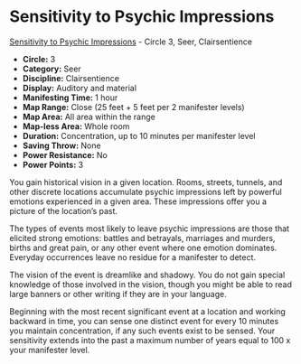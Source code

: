 # Sensitivity to Psychic Impressions

[Sensitivity to Psychic Impressions](/Psionics/S/SensitivityToPsychicImpressions.md) - Circle 3, Seer, Clairsentience

- **Circle:** 3
- **Category:** Seer
- **Discipline:** Clairsentience
- **Display:** Auditory and material
- **Manifesting Time:** 1 hour
- **Map Range:** Close (25 feet + 5 feet per 2 manifester levels)
- **Map Area:** All area within the range
- **Map-less Area:** Whole room
- **Duration:** Concentration, up to 10 minutes per manifester level
- **Saving Throw:** None
- **Power Resistance:** No
- **Power Points:** 3

You gain historical vision in a given location. Rooms, streets, tunnels, and other discrete locations accumulate psychic impressions left by powerful emotions experienced in a given area. These impressions offer you a picture of the location’s past.

The types of events most likely to leave psychic impressions are those that elicited strong emotions: battles and betrayals, marriages and murders, births and great pain, or any other event where one emotion dominates. Everyday occurrences leave no residue for a manifester to detect.

The vision of the event is dreamlike and shadowy. You do not gain special knowledge of those involved in the vision, though you might be able to read large banners or other writing if they are in your language.

Beginning with the most recent significant event at a location and working backward in time, you can sense one distinct event for every 10 minutes you maintain concentration, if any such events exist to be sensed. Your sensitivity extends into the past a maximum number of years equal to 100 x your manifester level.

